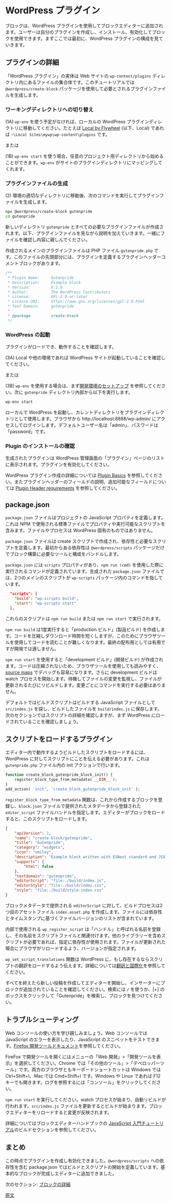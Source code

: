<!-- 
# WordPress Plugin
 -->
# WordPress プラグイン
<!-- 
A block is added to the block editor using a WordPress plugin. You can create your own plugin, and after installing and activating the plugin use the block. Let's first look at what makes up a WordPress plugin.
 -->
ブロックは、WordPress プラグインを使用してブロックエディターに追加されます。ユーザーは自分のプラグインを作成し、インストール、有効化してブロックを使用できます。まずここでは最初に、WordPress プラグインの構成を見ていきます。

<!-- 
## Plugin Details
 -->
## プラグインの詳細
<!-- 
A WordPress plugin is a set of files within the site's `wp-content/plugins` directory. For our tutorial, we will use the `@wordpress/create-block` package to generate the necessary plugin files.
 -->
「WordPress プラグイン」の実体は Web サイトの `wp-content/plugins` ディレクトリ内にあるファイルの集合体です。このチュートリアルでは `@wordpress/create-block` パッケージを使用して必要とされるプラグインファイルを生成します。

<!-- 
### Switch to Working Directory
 -->
### ワーキングディレクトリへの切り替え
<!-- 
(1A) If you do not plan to use `wp-env`, change to your local WordPress plugin directory. For example in Local it is: `~\Local Sites\mywp\wp-content\plugins`

-or-

(1B) If using `wp-env start`, you can work from any directory for your project; `wp-env` will map it as a plugin directory for your site.
 -->
(1A) `wp-env` を使う予定がなければ、ローカルの WordPress プラグインディレクトリに移動してください。たとえば [Local by Flywheel](https://localbyflywheel.com/) (以下、Local) であれば `~\Local Sites\mywp\wp-content\plugins` です。

または

(1B) `wp-env start` を使う場合、任意のプロジェクト用ディレクトリから始めることができます。`wp-env` がサイトのプラグインディレクトリにマッピングしてくれます。
<!-- 
### Generate Plugin Files
 -->
### プラグインファイルの生成
<!-- 
(2) Once in the right directory for your environment, the next step is to run the following command to generate plugin files:
 -->
(2) 環境の適切なディレクトリに移動後、次のコマンドを実行してプラグインファイルを生成します。

```sh
npx @wordpress/create-block gutenpride
cd gutenpride
```
<!-- 
A new directory `gutenpride` is created with all the necessary plugin files. This tutorial will walk through and explain the plugin files, please explore and become familiar with them also.

The main plugin file created is the PHP file `gutenpride.php`, at the top of this file is the Plugin Header comment block that defines the plugin.
 -->
新しいディレクトリ `gutenpride` とすべての必要なプラグインファイルが作成されます。以下、プラグインファイルを見ながら説明を加えていきます。一緒にファイルを確認し内容に親しんでください。

作成されるメインのプラグインファイルは PHP ファイル `gutenpride.php` です。このファイルの先頭部分には、プラグインを定義するプラグインヘッダーコメントブロックがあります。

```php
/**
 * Plugin Name:     Gutenpride
 * Description:     Example block
 * Version:         0.1.0
 * Author:          The WordPress Contributors
 * License:         GPL-2.0-or-later
 * License URI:     https://www.gnu.org/licenses/gpl-2.0.html
 * Text Domain:     gutenpride
 *
 * @package         create-block
 */
```
<!-- 
### Start WordPress
 -->
### WordPress の起動
<!-- 
Let's confirm the plugin is loaded and working.

(3A) If you are using Local, or other environment confirm your WordPress site is started.

-or-

(3B) If you are using `wp-env`, see [Development Environment setup](/docs/getting-started/tutorials/devenv/README.md), then you should now run from inside the `gutenpride` directory:
 -->
プラグインがロードでき、動作することを確認します。

(3A) Local や他の環境であれば WordPress サイトが起動していることを確認してください。

または

(3B) `wp-env` を使用する場合は、まず[開発環境のセットアップ](https://ja.wordpress.org/team/handbook/block-editor/handbook/tutorials/devenv/) を参照してください。次に `gutenpride` ディレクトリ內部から以下を実行します。

```sh
wp-env start
```
<!-- 
This will start your local WordPress site and use the current directory as your plugin directory. In your browser, go to http://localhost:8888/wp-admin/ and login, the default username is "admin" and password is "password", no quotes.
 -->
ローカルで WordPress を起動し、カレントディレクトリをプラグインディレクトリとして使用します。ブラウザから http://localhost:8888/wp-admin/ にアクセスしてログインします。デフォルトユーザー名は「admin」、パスワードは「password」です。


<!-- 
### Confirm Plugin Installed
 -->
### Plugin のインストールの確認

<!-- 
The generated plugin should now be listed on the Plugins admin page in your WordPress install. Switch WorPress to the plugins page and activate.

For more on creating a WordPress plugin see [Plugin Basics](https://developer.wordpress.org/plugins/plugin-basics/), and [Plugin Header requirements](https://developer.wordpress.org/plugins/plugin-basics/header-requirements/) for explanation and additional fields you can include in your plugin header.
 -->
生成されたプラグインは WordPress 管理画面の「プラグイン」ページのリストに表示されます。プラグインを有効化してください。

WordPress プラグイン作成の詳細については [Plugin Basics](https://developer.wordpress.org/plugins/plugin-basics/) を参照してください。またプラグインヘッダーのフィールドの説明、追加可能なフィールドについては [Plugin Header requirements](https://developer.wordpress.org/plugins/plugin-basics/header-requirements/) を参照してください。

<!-- 
## package.json
 -->
## package.json
<!-- 
The `package.json` file defines the JavaScript properties for your project. This is a standard file used by NPM for defining properties and scripts it can run, the file and process is not specific to WordPress.

A `package.json` file was created with the create script, this defines the dependecies and scripts needed. You can install dependencies. The only initial dependency is the `@wordpress/scripts` package that bundles the tools and configurations needed to build blocks.

In `package.json`, there is a `scripts` property that defines what command to run when using `npm run (cmd)`. In our generated `package.json` file, the two main scripts point to the commands in the `wp-scripts` package:
 -->
`package.json` ファイルはプロジェクトの JavaScript プロパティを定義します。これは NPM で使用される標準ファイルでプロパティや実行可能なスクリプトを含みます。ファイルやプロセスは WordPress 固有のものではありません。

`package.json` ファイルは create スクリプトで作成され、依存性と必要なスクリプトを定義します。最初からある依存性は `@wordpress/scripts` パッケージだけでブロック構築に必要なツールと構成をバンドルします。

`package.json` には `scripts` プロパティがあり、`npm run (cmd)` を使用した際に実行されるコマンドが定義されています。生成された `package.json` ファイルでは、2つのメインのスクリプトが `wp-scripts` パッケージ内のコマンドを指しています。

```json
  "scripts": {
    "build": "wp-scripts build",
    "start": "wp-scripts start"
  },
```
<!-- 
These scripts are run by using: `npm run build` or `npm run start`

Use `npm run build` for running once to create a "production" build. This compresses the code down so it downloads faster, but makes it harder to read using browser tools—good for final deployment but not while developing.
 -->
これらのスクリプトは `npm run build` または `npm run start` で実行されます。

`npm run build` は1度実行すると「production ビルド」(製品ビルド) を作成します。コードを圧縮しダウンロード時間を短くしますが、このためにブラウザツールを使用してコードを読むことが難しくなります。最終の配布用としては有用ですが開発では適しません。
<!-- 
Use `npm run start` for creating a "development" build, this does not compress the code so it is easier to read using browser tools, plus [source maps](https://developer.mozilla.org/en-US/docs/Tools/Debugger/How_to/Use_a_source_map) that make debugging easier. Additionally, development build will start a watch process that waits and watches for changes to the file and will rebuild each time it is saved; so you don't have to run the command for each change.

By default, the build scripts looks for `src/index.js` for the JavaScript file to build and will save the built file to `build/index.js`. In the upcoming sections, we will look closer at that script, but first let's make sure it is loaded in WordPress.
 -->
`npm run start` を使用すると「development ビルド」(開発ビルド) が作成されます。コードは圧縮されないため、ブラウザツールを使用しても読みやすく、[source maps](https://developer.mozilla.org/en-US/docs/Tools/Debugger/How_to/Use_a_source_map) でデバッグも容易になります。さらに development ビルドは watch プロセスを開始します。待機してファイルの変更を監視し、ファイルが更新されるたびにリビルドします。変更ごとにコマンドを実行する必要はありません。

デフォルトではビルドスクリプトはビルドする JavaScript ファイルとして `src/index.js` を探し、ビルドしたファイルを `build/index.js` に保存します。次のセクションではスクリプトの詳細を確認しますが、まず WordPress にロードされていることを確認しましょう。

<!-- 
## Plugin to Load Script
 -->
## スクリプトをロードするプラグイン
<!-- 
To load the built script, so it is run within the editor, you need to tell WordPress about the script. This done in the init action in the `gutenpride.php` file.
 -->
エディター内で動作するようビルドしたスクリプトをロードするには、WordPress に対してスクリプトにことを伝える必要があります。これは `gutenpride.php` ファイル内の init アクションで行います。

```php
function create_block_gutenpride_block_init() {
	register_block_type_from_metadata( __DIR__ );
}
add_action( 'init', 'create_block_gutenpride_block_init' );
```

<!-- 
The `register_block_type_from_metadata` function registers the block we are going to create and specifies the `editor_script` file handle registered from the metadata provided in `block.json` file. So now when the editor loads it will load this script.
 -->
`register_block_type_from_metadata` 関数は、これから作成するブロックを登録し、`block.json` ファイルで提供されたメタデータから登録された `editor_script` ファイルハンドルを指定します。エディターがブロックをロードすると、このスクリプトをロードします。

```json
{
	"apiVersion": 2,
	"name": "create-block/gutenpride",
	"title": "Gutenpride",
	"category": "widgets",
	"icon": "smiley",
	"description": "Example block written with ESNext standard and JSX support – build step required.",
	"supports": {
		"html": false
	},
	"textdomain": "gutenpride",
	"editorScript": "file:./build/index.js",
	"editorStyle": "file:./build/index.css",
	"style": "file:./build/style-index.css"
}
```
<!-- 
For the `editorScript` provided in the block metadata, the build process creates a secondary asset file that contains the list of dependencies and a file version based on the timestamp, this is the `index.asset.php` file.
 -->
ブロックメタデータで提供される `editorScript` に対して、ビルドプロセスは2つ目のアセットファイル `index.asset.php` を作成します。ファイルには依存性とタイムスタンプに基づくファイルバージョンのリストが含まれています。

<!-- 
The `wp_register_script` function used internally registers a name, called the handle, and relates that name to the script file. The dependencies are used to specify if the script requires including other libraries. The version is specified so the browser will reload if the file changed.
 -->
内部で使用される `wp_register_script` は「ハンドル」と呼ばれる名前を登録し、その名前をスクリプトファイルと関連付けます。他のライブラリーを含めスクリプトが必要であれば、指定に依存性が使用されます。ファイルが更新された場合にブラウザがリロードするよう、バージョンが指定されます。

<!-- 
The `wp_set_script_translations` function tells WordPress to load translations for this script, if they  exist. See more about [translations & internationalization.](/docs/how-to-guides/internationalization.md)
 -->
`wp_set_script_translations` 関数は WordPress に、もし存在するならスクリプトの翻訳をロードするよう伝えます。詳細については[翻訳と国際化](https://ja.wordpress.org/team/handbook/block-editor/how-to-guides/internationalization/)を参照してください。

<!-- 
With the above in place, create a new post to load the editor and check your plugin is in the inserter. You can use `/` to search, or click the box with the [+] and search for "Gutenpride" to find the block.
 -->
すべてを終えたら新しい投稿を作成してエディターを開始し、インサーターにブロックが追加されていることを確認してください。検索には `/` を使うか、[+] のボックスをクリックして「Gutenpride」を検索し、ブロックを見つけてください。

<!-- 
## Troubleshooting
 -->
## トラブルシューティング
<!-- 
It is a good skill to learn and get comfortable using the web console. This is where JavaScript errors are shown and a nice way to test out snippets of JavaScript. See [Firefox Developer Tools documentation](https://developer.mozilla.org/en-US/docs/Tools).

To open the developer tools in Firefox, use the menu selecting Web Developer : Toggle Tools, on Chrome, select More Tools -> Developers Tools. For both browsers, the keyboard shortcut on Windows is Ctrl+Shift+I, or on Mac Cmd+Shift+I. On Windows & Linux, the F12 key also works. You can then click Console to view logs.
 -->
Web コンソールの使い方を学び親しみましょう。Web コンソールでは JavaScript のエラーを表示したり、JavaScript のスニペットをテストできます。[Firefox 開発ツールドキュメント](https://developer.mozilla.org/ja/docs/Tools)を参照してください。

FireFox で開発ツールを開くにはメニューの「Web 開発」>「開発ツールを表示」を選択してください。Chrome では「その他のツール」>「デベロッパーツール」です。両方のブラウザともキーボードショートカットは Windows では Ctrl+Shift+I、Mac では Cmd+Shift+I です。Windows や Linux であれば F12 キーでも開きます。ログを参照するには「コンソール」をクリックしてください。
<!-- 
Try running `npm run start` that will start the watch process for automatic rebuilds. If you then make an update to `src/index.js` file, you will see the build run, and if you reload the WordPress editor you'll see the change.

For more info, see the build section of the [Getting Started with JavaScript tutorial](/docs/how-to-guides/javascript/js-build-setup.md) in the Block Editor Handbook.
 -->
`npm run start` を実行してください。watch プロセスが始まり、自動リビルドが行われます。`src/index.js` ファイルを更新するとビルドが始まります。ブロックエディターをリロードすると変更が反映されます。

詳細についてはブロックエディターハンドブックの [JavaScript 入門チュートリアル](https://ja.wordpress.org/team/handbook/block-editor/how-to-guides/javascript/js-build-setup/)のビルドセクションを参照してください。
<!-- 
## Summary
 -->
## まとめ
<!-- 
Hopefully, at this point, you have your plugin created and activated. We have the package.json with the `@wordpress/scripts` dependency, that defines the build and start scripts. The basic block is in place and can be added to the editor.

Next Section: [Anatomy of a Block](/docs/getting-started/tutorials/create-block/block-anatomy.md)
 -->
この時点でプラグインを作成し有効化できました。`@wordpress/scripts` への依存性を含む package.json ではビルドとスクリプトの開始を定義しています。基本的なブロックが完成しエディターに追加できました。

次のセクション: [ブロックの詳細](https://ja.wordpress.org/team/handbook/block-editor/handbook/tutorials/create-block/block-anatomy/)

[原文](https://github.com/WordPress/gutenberg/blob/trunk/docs/getting-started/tutorials/create-block/wp-plugin.md)
